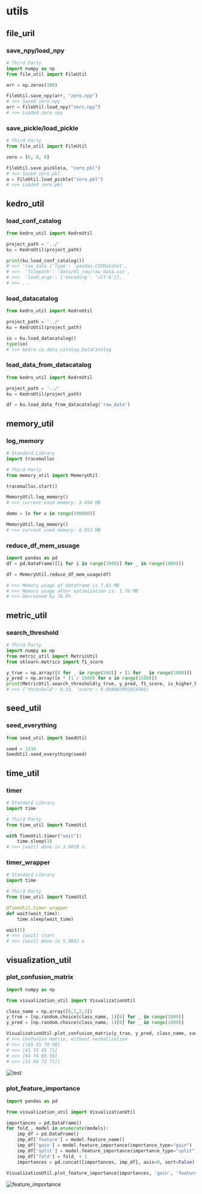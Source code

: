 # utils

## file_uril

### save_npy/load_npy

```python
# Third Party
import numpy as np
from file_util import FileUtil

arr = np.zeros(100)

FileUtil.save_npy(arr, "zero.npy")
# >>> Saved zero.npy
arr = FileUtil.load_npy("zero.npy")
# >>> Loaded zero.npy
```

### save_pickle/load_pickle

```python
# Third Party
from file_util import FileUtil

zero = [0, 0, 0]

FileUtil.save_pickle(a, "zero.pkl")
# >>> Saved zero.pkl
a = FileUtil.load_pickle("zero.pkl")
# >>> Loaded zero.pkl
```

## kedro_util

### load_conf_catalog

```python
from kedro_util import KedroUtil

project_path = '../'
ku = KedroUtil(project_path)

print(ku.load_conf_catalog())
# >>> 'raw_data {'type': 'pandas.CSVDataSet',
# >>>  'filepath': 'data/01_raw/raw_data.csv',
# >>>  'load_args': {'encoding': 'utf-8'}},
# >>> ...
```

### load_datacatalog

```python
from kedro_util import KedroUtil

project_path = '../'
ku = KedroUtil(project_path)

io = ku.load_datacatalog()
type(io)
# >>> kedro.io.data_catalog.DataCatalog
```

### load_data_from_datacatalog

```python
from kedro_util import KedroUtil

project_path = '../'
ku = KedroUtil(project_path)

df = ku.load_data_from_datacatalog('raw_data')
```

## memory_util

### log_memory

```python
# Standard Library
import tracemalloc

# Third Party
from memory_util import MemoryUtil

tracemalloc.start()

MemoryUtil.log_memory()
# >>> current used memory: 3.494 MB

demo = [x for x in range(100000)]

MemoryUtil.log_memory()
# >>> current used memory: 6.953 MB
```

### reduce_df_mem_usuage

```python
import pandas as pd
df = pd.DataFrame([[i for i in range(1000)] for _ in range(1000)])

df = MemoryUtil.reduce_df_mem_usage(df)

# >>> Memory usage of dataframe is 7.63 MB
# >>> Memory usage after optimization is: 1.79 MB
# >>> Decreased by 76.6%
```

## metric_util

### search_threshold

```python
# Third Party
import numpy as np
from metric_util import MetricUtil
from sklearn.metrics import f1_score

y_true = np.array([0 for _ in range(500)] + [1 for _ in range(1000)])
y_pred = np.array([x * (1 / 1500) for x in range(1500)])
print(MetricUtil.search_threshold(y_true, y_pred, f1_score, is_higher_better=True))
# >>> {'threshold': 0.33, 'score': 0.998003992015968}
```



## seed_util

### seed_everything

```python
from seed_util import SeedUtil

seed = 1234
SeedUtil.seed_everything(seed)
```

## time_util

### timer

```python
# Standard Library
import time

# Third Party
from time_util import TimeUtil

with TimeUtil.timer("wait"):
    time.sleep(3)
# >>> [wait] done in 3.0018 s
```

### timer_wrapper

```python
# Standard Library
import time

# Third Party
from time_util import TimeUtil

@TimeUtil.timer_wrapper
def wait(wait_time):
    time.sleep(wait_time)

wait(5)
# >>> [wait] start
# >>> [wait] done in 5.0042 s

```

## visualization_util

### plot_confusion_matrix

```python
import numpy as np

from visualization_util import VisualizationUtil

class_name = np.array([0,1,2,3])
y_true = [np.random.choice(class_name, 1)[0] for _ in range(1000)]
y_pred = [np.random.choice(class_name, 1)[0] for _ in range(1000)]

VisualizationUtil.plot_confusion_matrix(y_true, y_pred, class_name, save_path='./cm.png')
# >>> Confusion matrix, without normalization
# >>> [[65 55 70 58]
# >>> [41 73 45 71]
# >>> [64 74 68 58]
# >>> [51 64 72 71]]
```

![test](https://media.ghe.rakuten-it.com/user/1428/files/389dac80-dfee-11eb-8b9a-3ad040e6a12f)

### plot_feature_importance

```python
import pandas as pd

from visualization_util import VisualizationUtil

importances = pd.DataFrame()
for fold_, model in enumerate(models):
    imp_df = pd.DataFrame()
    imp_df['feature'] = model.feature_name()
    imp_df['gain'] = model.feature_importance(importance_type="gain")
    imp_df['split'] = model.feature_importance(importance_type="split")
    imp_df['fold'] = fold_ + 1
    importances = pd.concat([importances, imp_df], axis=0, sort=False)

VisualizationUtil.plot_feature_importance(importances, 'gain', 'feature_importance.png')
```

![feature_importance](https://media.ghe.rakuten-it.com/user/1428/files/2f640e00-dff5-11eb-80bb-a9adda6cc284)

